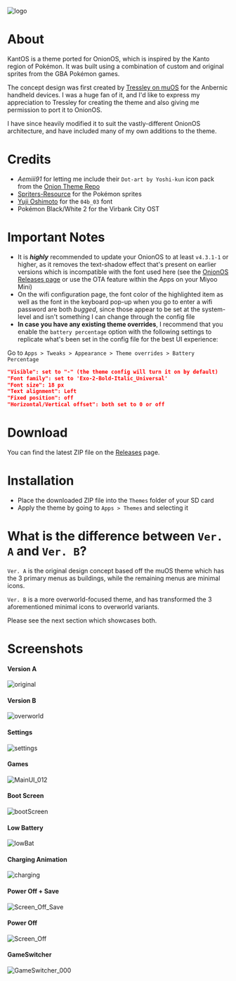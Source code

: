 ![logo](https://github.com/user-attachments/assets/2a0d50dc-60bf-4c85-b4d4-b87e19013db6)

# About

KantOS is a theme ported for OnionOS, which is inspired by the Kanto region of Pokémon. It was built using a combination of custom and original sprites from the GBA Pokémon games.

The concept design was first created by [Tressley on muOS](https://github.com/Tressley/KantOS/tree/main) for the Anbernic handheld devices. I was a huge fan of it, and I'd like to express my appreciation to Tressley for creating the theme and also giving me permission to port it to OnionOS.

I have since heavily modified it to suit the vastly-different OnionOS architecture, and have included many of my own additions to the theme.

# Credits

- *Aemiii91* for letting me include their `Dot-art by Yoshi-kun` icon pack from the [Onion Theme Repo](https://github.com/OnionUI/Themes/blob/main/generated/icons_standalone/index.md)
- [Spriters-Resource](https://www.spriters-resource.com) for the Pokémon sprites
- [Yuji Oshimoto](http://www.04.jp.org/) for the `04b_03` font
- Pokémon Black/White 2 for the Virbank City OST

# Important Notes

- It is ***highly*** recommended to update your OnionOS to at least `v4.3.1-1` or higher, as it removes the text-shadow effect that's present on earlier versions which is incompatible with the font used here (see the [OnionOS Releases page](https://github.com/OnionUI/Onion/releases) or use the OTA feature within the Apps on your Miyoo Mini)
- On the wifi configuration page, the font color of the highlighted item as well as the font in the keyboard pop-up when you go to enter a wifi password are both *bugged*, since those appear to be set at the system-level and isn't something I can change through the config file
- **In case you have any existing theme overrides**, I recommend that you enable the `battery percentage` option with the following settings to replicate what's been set in the config file for the best UI experience:

Go to `Apps > Tweaks > Appearance > Theme overrides > Battery Percentage`

```json
"Visible": set to "-" (the theme config will turn it on by default)
"Font family": set to 'Exo-2-Bold-Italic_Universal'
"Font size": 18 px
"Text alignment": Left
"Fixed position": off
"Horizontal/Vertical offset": both set to 0 or off
```

# Download

You can find the latest ZIP file on the [Releases](https://github.com/antonlabz/KantOS/releases) page.

# Installation

- Place the downloaded ZIP file into the `Themes` folder of your SD card
- Apply the theme by going to `Apps > Themes` and selecting it

# What is the difference between `Ver. A` and `Ver. B`?

`Ver. A` is the original design concept based off the muOS theme which has the 3 primary menus as buildings, while the remaining menus are minimal icons.

`Ver. B` is a more overworld-focused theme, and has transformed the 3 aforementioned minimal icons to overworld variants.

Please see the next section which showcases both.

# Screenshots

#### Version A

![original](https://github.com/user-attachments/assets/f01a8aea-fd6a-4de7-85e6-4ca79a168bbe)

#### Version B

![overworld](https://github.com/user-attachments/assets/99e8d3f5-b592-4a6b-ae71-2e05cc8a5a9c)

#### Settings
![settings](https://github.com/user-attachments/assets/027e7bcd-edc4-44dc-b3db-cad3d9a01620)

#### Games
![MainUI_012](https://github.com/user-attachments/assets/236ee89b-726b-4de2-8f31-1fc6d8c972fd)

#### Boot Screen
![bootScreen](https://github.com/user-attachments/assets/a7d30d8a-e063-450b-9886-08cf51e18131)

#### Low Battery
![lowBat](https://github.com/user-attachments/assets/40feca0d-f9d9-4b00-acd3-f72491f2d948)

#### Charging Animation
![charging](https://github.com/user-attachments/assets/15dfebf1-7684-4344-901e-03d14085d978)

#### Power Off + Save
![Screen_Off_Save](https://github.com/user-attachments/assets/2e0cc05f-de3c-4c0e-b57e-64bf2516207b)

#### Power Off
![Screen_Off](https://github.com/user-attachments/assets/c4bdab6a-4962-4a36-8059-b307de227a6d)

#### GameSwitcher
![GameSwitcher_000](https://github.com/user-attachments/assets/3a242d26-fed9-4d9d-bc6d-28fc0fdcc186)
